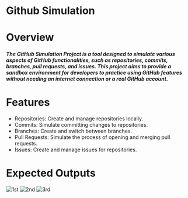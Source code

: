 # Github Simulation
# Overview
##### The GitHub Simulation Project is a tool designed to simulate various aspects of GitHub functionalities, such as repositories, commits, branches, pull requests, and issues. This project aims to provide a sandbox environment for developers to practice using GitHub features without needing an internet connection or a real GitHub account.

# Features
- Repositories: Create and manage repositories locally.
- Commits: Simulate committing changes to repositories.
- Branches: Create and switch between branches.
- Pull Requests: Simulate the process of opening and merging pull requests.
- Issues: Create and manage issues for repositories.
# Expected Outputs
![1st](https://github.com/Ifra-Zaib/GitHub-Simulation-Implementation/assets/172352661/9e4c513c-001b-48cd-bd85-975cb97dc08f)
![2nd](https://github.com/Ifra-Zaib/GitHub-Simulation-Implementation/assets/172352661/6a9b5fb0-c5bd-48c8-91d4-e993af38c844)
![3rd](https://github.com/Ifra-Zaib/GitHub-Simulation-Implementation/assets/172352661/2b123007-d842-4bd3-b511-68406a03d1cd)


 

